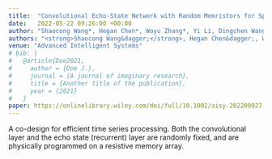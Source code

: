 ```yaml
---
title:  "Convolutional Echo‐State Network with Random Memristors for Spatiotemporal Signal Classification"
date:   2022-05-22 09:26:00 +00:00
author: "Shaocong Wang*, Hegan Chen*, Woyu Zhang*, Yi Li, Dingchen Wang, Shuhui Shi, Yaping Zhao, Kam Chi Loong, Xi Chen, Yujiao Dong, Yi Zhang, Yang Jiang, Chaudhry Furqan, Jia Chen, Qing Wang, Xiaoxin Xu, Guangyi Wang, Hongyu Yu, Dashan Shang, Zhongrui Wang"
authors: "<strong>Shaocong Wang&dagger;</strong>, Hegan Chen&dagger;, Woyu Zhang&dagger;, Yi Li, Dingchen Wang, Shuhui Shi, Yaping Zhao, Kam Chi Loong, Xi Chen, Yujiao Dong, Yi Zhang, Yang Jiang, Chaudhry Furqan, Jia Chen, Qing Wang, Xiaoxin Xu, Guangyi Wang, Hongyu Yu, Dashan Shang, Zhongrui Wang"
venue: "Advanced Intelligent Systems"
# bib: |
#   @article{Doe2021,
#     author = {Doe J.},
#     journal = {A journal of imaginary research},
#     title = {Another title of the publication},
#     year = {2021}
#   }
paper: https://onlinelibrary.wiley.com/doi/full/10.1002/aisy.202200027
---
```

A co-design for efficient time series processing. Both the convolutional layer and the echo state (recurrent) layer are randomly fixed, and are physically programmed on a resistive memory array.